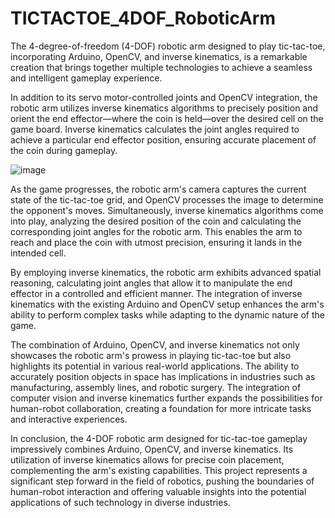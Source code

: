 # TICTACTOE_4DOF_RoboticArm

The 4-degree-of-freedom (4-DOF) robotic arm designed to play tic-tac-toe, incorporating Arduino, OpenCV, and inverse kinematics, is a remarkable creation that brings together multiple technologies to achieve a seamless and intelligent gameplay experience.

In addition to its servo motor-controlled joints and OpenCV integration, the robotic arm utilizes inverse kinematics algorithms to precisely position and orient the end effector—where the coin is held—over the desired cell on the game board. Inverse kinematics calculates the joint angles required to achieve a particular end effector position, ensuring accurate placement of the coin during gameplay.

![image](https://github.com/Ashish080213/TICTACTOE_4DOF_RoboticArm/assets/92209111/e34a56c7-5294-4696-8851-f6f8229a01ab)


As the game progresses, the robotic arm's camera captures the current state of the tic-tac-toe grid, and OpenCV processes the image to determine the opponent's moves. Simultaneously, inverse kinematics algorithms come into play, analyzing the desired position of the coin and calculating the corresponding joint angles for the robotic arm. This enables the arm to reach and place the coin with utmost precision, ensuring it lands in the intended cell.

By employing inverse kinematics, the robotic arm exhibits advanced spatial reasoning, calculating joint angles that allow it to manipulate the end effector in a controlled and efficient manner. The integration of inverse kinematics with the existing Arduino and OpenCV setup enhances the arm's ability to perform complex tasks while adapting to the dynamic nature of the game.

The combination of Arduino, OpenCV, and inverse kinematics not only showcases the robotic arm's prowess in playing tic-tac-toe but also highlights its potential in various real-world applications. The ability to accurately position objects in space has implications in industries such as manufacturing, assembly lines, and robotic surgery. The integration of computer vision and inverse kinematics further expands the possibilities for human-robot collaboration, creating a foundation for more intricate tasks and interactive experiences.

In conclusion, the 4-DOF robotic arm designed for tic-tac-toe gameplay impressively combines Arduino, OpenCV, and inverse kinematics. Its utilization of inverse kinematics allows for precise coin placement, complementing the arm's existing capabilities. This project represents a significant step forward in the field of robotics, pushing the boundaries of human-robot interaction and offering valuable insights into the potential applications of such technology in diverse industries.
